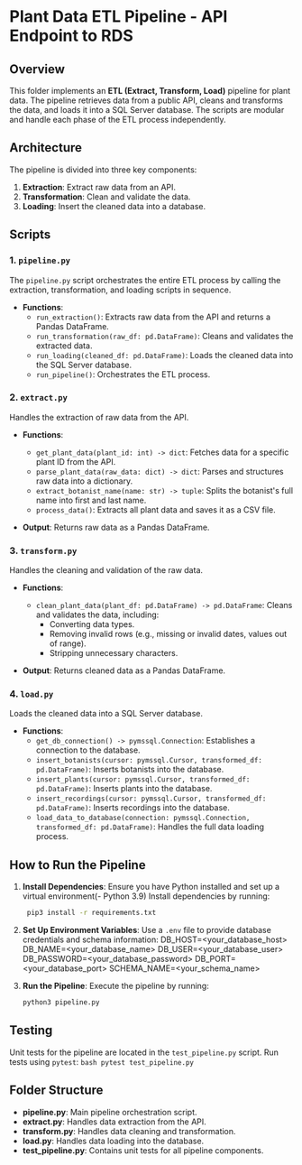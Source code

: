 Plant Data ETL Pipeline - API Endpoint to RDS
=================================

Overview
--------
This folder implements an **ETL (Extract, Transform, Load)** pipeline for plant data. The pipeline retrieves data 
from a public API, cleans and transforms the data, and loads it into a SQL Server database. The scripts are modular and 
handle each phase of the ETL process independently.

Architecture
------------
The pipeline is divided into three key components:
1. **Extraction**: Extract raw data from an API.
2. **Transformation**: Clean and validate the data.
3. **Loading**: Insert the cleaned data into a database.

Scripts
-------
### 1. `pipeline.py`
The `pipeline.py` script orchestrates the entire ETL process by calling the extraction, transformation, and loading scripts 
in sequence.

- **Functions**:
  - `run_extraction()`: Extracts raw data from the API and returns a Pandas DataFrame.
  - `run_transformation(raw_df: pd.DataFrame)`: Cleans and validates the extracted data.
  - `run_loading(cleaned_df: pd.DataFrame)`: Loads the cleaned data into the SQL Server database.
  - `run_pipeline()`: Orchestrates the ETL process.

### 2. `extract.py`
Handles the extraction of raw data from the API.

- **Functions**:
  - `get_plant_data(plant_id: int) -> dict`: Fetches data for a specific plant ID from the API.
  - `parse_plant_data(raw_data: dict) -> dict`: Parses and structures raw data into a dictionary.
  - `extract_botanist_name(name: str) -> tuple`: Splits the botanist's full name into first and last name.
  - `process_data()`: Extracts all plant data and saves it as a CSV file.

- **Output**: Returns raw data as a Pandas DataFrame.

### 3. `transform.py`
Handles the cleaning and validation of the raw data.

- **Functions**:
  - `clean_plant_data(plant_df: pd.DataFrame) -> pd.DataFrame`: Cleans and validates the data, including:
    - Converting data types.
    - Removing invalid rows (e.g., missing or invalid dates, values out of range).
    - Stripping unnecessary characters.

- **Output**: Returns cleaned data as a Pandas DataFrame.

### 4. `load.py`
Loads the cleaned data into a SQL Server database.

- **Functions**:
  - `get_db_connection() -> pymssql.Connection`: Establishes a connection to the database.
  - `insert_botanists(cursor: pymssql.Cursor, transformed_df: pd.DataFrame)`: Inserts botanists into the database.
  - `insert_plants(cursor: pymssql.Cursor, transformed_df: pd.DataFrame)`: Inserts plants into the database.
  - `insert_recordings(cursor: pymssql.Cursor, transformed_df: pd.DataFrame)`: Inserts recordings into the database.
  - `load_data_to_database(connection: pymssql.Connection, transformed_df: pd.DataFrame)`: Handles the full data loading process.

How to Run the Pipeline
-----------------------
1. **Install Dependencies**:
   Ensure you have Python installed and set up a virtual environment(- Python 3.9) Install dependencies by running:
   ```bash
    pip3 install -r requirements.txt
    ```

2. **Set Up Environment Variables**:
    Use a `.env` file to provide database credentials and schema information:
    DB_HOST=<your_database_host> DB_NAME=<your_database_name> DB_USER=<your_database_user> DB_PASSWORD=<your_database_password> DB_PORT=<your_database_port> SCHEMA_NAME=<your_schema_name>

3. **Run the Pipeline**:
    Execute the pipeline by running:
    ```bash
    python3 pipeline.py
    ```


Testing
-------
Unit tests for the pipeline are located in the `test_pipeline.py` script. Run tests using `pytest`:
    ```bash
    pytest test_pipeline.py
    ```

Folder Structure
----------------
- **pipeline.py**: Main pipeline orchestration script.
- **extract.py**: Handles data extraction from the API.
- **transform.py**: Handles data cleaning and transformation.
- **load.py**: Handles data loading into the database.
- **test_pipeline.py**: Contains unit tests for all pipeline components.


